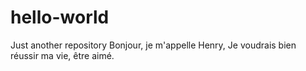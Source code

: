 # hello-world
Just another repository
Bonjour, je m'appelle Henry,
Je voudrais bien réussir ma vie, être aimé.
